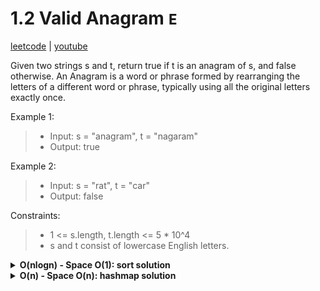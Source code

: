 # 1.2 Valid Anagram `E`

[leetcode](https://leetcode.com/problems/valid-anagram/) |
[youtube](https://www.youtube.com/watch?v=9UtInBqnCgA)

Given two strings s and t, return true if t is an anagram of s, and false otherwise.
An Anagram is a word or phrase formed by rearranging the letters of a different word or phrase, typically using all the original letters exactly once.

Example 1:
> - Input: s = "anagram", t = "nagaram"
> - Output: true

Example 2:
> - Input: s = "rat", t = "car"
> - Output: false

Constraints:
> - 1 <= s.length, t.length <= 5 * 10^4
> - s and t consist of lowercase English letters.

<details>
  <summary><b>O(nlogn) - Space O(1): sort solution</b></summary>
  
- sort s
- sort t
- return s == t
</details>

<details>
  <summary><b>O(n) - Space O(n): hashmap solution</b></summary>

- return false if s and t have != length
- init countS, countT as hashmaps mapping chars to their count
- loop in s with i
  - increment countS at s[i]
  - increment countT at t[i]
- loop in countS with key
  - return false if countS at key != countT at key
- return true

```go
func IsAnagram(s string, t string) bool {
    if len(s) != len(t) {
        return false
    }

    countS := map[byte] int {}
    countT := map[byte] int {}

    for i := range s {
        countS[s[i]]++
        countT[t[i]]++
    }

    for k := range countS {
        if countS[k] != countT[k] {
            return false
        }
    }

    return true
}
```
</details>
